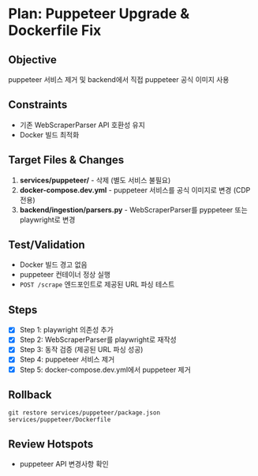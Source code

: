 # Plan: Puppeteer Upgrade & Dockerfile Fix

## Objective
puppeteer 서비스 제거 및 backend에서 직접 puppeteer 공식 이미지 사용

## Constraints
- 기존 WebScraperParser API 호환성 유지
- Docker 빌드 최적화

## Target Files & Changes
1. **services/puppeteer/** - 삭제 (별도 서비스 불필요)
2. **docker-compose.dev.yml** - puppeteer 서비스를 공식 이미지로 변경 (CDP 전용)
3. **backend/ingestion/parsers.py** - WebScraperParser를 pyppeteer 또는 playwright로 변경

## Test/Validation
- Docker 빌드 경고 없음
- puppeteer 컨테이너 정상 실행
- `POST /scrape` 엔드포인트로 제공된 URL 파싱 테스트

## Steps
- [x] Step 1: playwright 의존성 추가
- [x] Step 2: WebScraperParser를 playwright로 재작성
- [x] Step 3: 동작 검증 (제공된 URL 파싱 성공)
- [x] Step 4: puppeteer 서비스 제거
- [x] Step 5: docker-compose.dev.yml에서 puppeteer 제거

## Rollback
`git restore services/puppeteer/package.json services/puppeteer/Dockerfile`

## Review Hotspots
- puppeteer API 변경사항 확인
